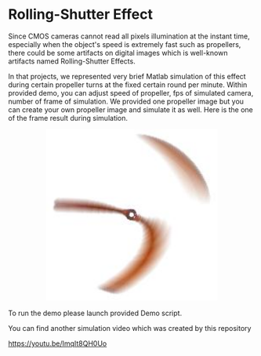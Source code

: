 # Rolling-Shutter Effect

Since CMOS cameras cannot read all pixels illumination at the instant time, especially when the object's speed is extremely fast such as propellers, there could be some artifacts on digital images which is well-known artifacts named Rolling-Shutter Effects. 

In that projects, we represented very brief Matlab simulation of this effect during certain propeller turns at the fixed certain round per minute. Within provided demo, you can adjust speed of propeller, fps of simulated camera, number of frame of simulation. We provided one propeller image but you can create your own propeller image and simulate it as well. Here is the one of the frame result during simulation.


<p align="center">
  <img src="Output/1.jpg" width="350"/>        
</p>

To run the demo please launch provided Demo script.

You can find another simulation video which was created by this repository

https://youtu.be/ImqIt8QH0Uo
